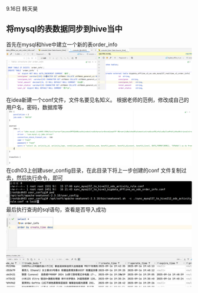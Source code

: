 9.16日 韩天昊
## 将mysql的表数据同步到hive当中
首先在mysql和hive中建立一个新的表order_info
![](img/QQ_1758089739111.png)

在idea新建一个conf文件，文件名要见名知义。
根据老师的范例，修改成自己的用户名，密码，数据库等
![](img/QQ_1758089902789.png)
在cdh03上创建user_config目录，在此目录下将上一步创建的conf
文件复制过去，然后执行命令，即可
![](img/QQ_1758090155696.png)
最后执行查询的sql语句，查看是否导入成功
![](img/QQ_1758090664632.png)



